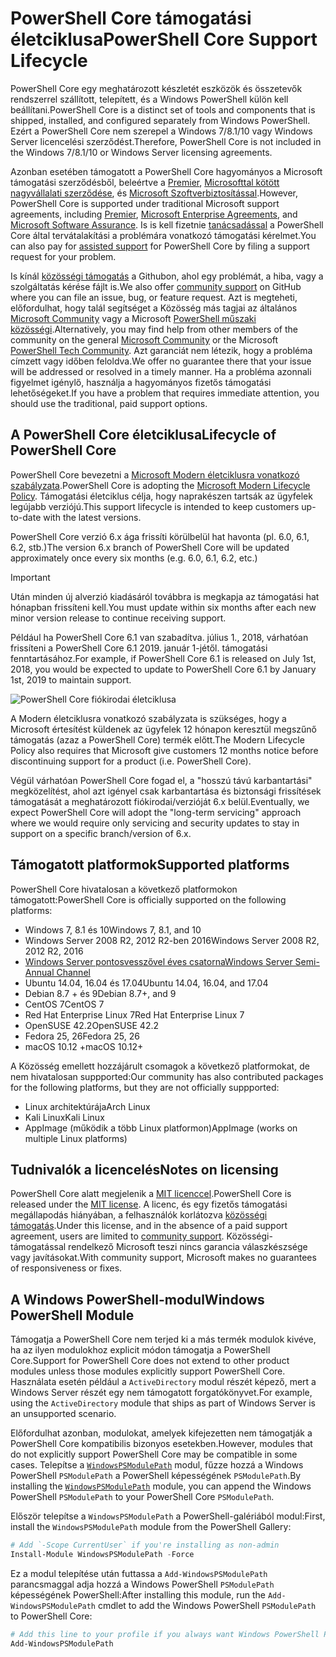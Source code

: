 # <a name="powershell-core-support-lifecycle"></a><span data-ttu-id="3db62-101">PowerShell Core támogatási életciklusa</span><span class="sxs-lookup"><span data-stu-id="3db62-101">PowerShell Core Support Lifecycle</span></span>

<span data-ttu-id="3db62-102">PowerShell Core egy meghatározott készletét eszközök és összetevők rendszerrel szállított, telepített, és a Windows PowerShell külön kell beállítani.</span><span class="sxs-lookup"><span data-stu-id="3db62-102">PowerShell Core is a distinct set of tools and components that is shipped, installed, and configured separately from Windows PowerShell.</span></span>
<span data-ttu-id="3db62-103">Ezért a PowerShell Core nem szerepel a Windows 7/8.1/10 vagy Windows Server licencelési szerződést.</span><span class="sxs-lookup"><span data-stu-id="3db62-103">Therefore, PowerShell Core is not included in the Windows 7/8.1/10 or Windows Server licensing agreements.</span></span>

<span data-ttu-id="3db62-104">Azonban esetében támogatott a PowerShell Core hagyományos a Microsoft támogatási szerződésből, beleértve a [Premier][], [Microsofttal kötött nagyvállalati szerződése][enterprise-agreement], és [Microsoft Szoftverbiztosítással][assurance].</span><span class="sxs-lookup"><span data-stu-id="3db62-104">However, PowerShell Core is supported under traditional Microsoft support agreements, including [Premier][], [Microsoft Enterprise Agreements][enterprise-agreement], and [Microsoft Software Assurance][assurance].</span></span>
<span data-ttu-id="3db62-105">Is is kell fizetnie [tanácsadással][] a PowerShell Core által tervátalakítási a problémára vonatkozó támogatási kérelmet.</span><span class="sxs-lookup"><span data-stu-id="3db62-105">You can also pay for [assisted support][] for PowerShell Core by filing a support request for your problem.</span></span>

<span data-ttu-id="3db62-106">Is kínál [közösségi támogatás][] a Githubon, ahol egy problémát, a hiba, vagy a szolgáltatás kérése fájlt is.</span><span class="sxs-lookup"><span data-stu-id="3db62-106">We also offer [community support][] on GitHub where you can file an issue, bug, or feature request.</span></span>
<span data-ttu-id="3db62-107">Azt is megteheti, előfordulhat, hogy talál segítséget a Közösség más tagjai az általános [Microsoft Community][] vagy a Microsoft [PowerShell műszaki közösségi][].</span><span class="sxs-lookup"><span data-stu-id="3db62-107">Alternatively, you may find help from other members of the community on the general [Microsoft Community][] or the Microsoft [PowerShell Tech Community][].</span></span>
<span data-ttu-id="3db62-108">Azt garanciát nem létezik, hogy a probléma címzett vagy időben feloldva.</span><span class="sxs-lookup"><span data-stu-id="3db62-108">We offer no guarantee there that your issue will be addressed or resolved in a timely manner.</span></span>
<span data-ttu-id="3db62-109">Ha a probléma azonnali figyelmet igénylő, használja a hagyományos fizetős támogatási lehetőségeket.</span><span class="sxs-lookup"><span data-stu-id="3db62-109">If you have a problem that requires immediate attention, you should use the traditional, paid support options.</span></span>

## <a name="lifecycle-of-powershell-core"></a><span data-ttu-id="3db62-110">A PowerShell Core életciklusa</span><span class="sxs-lookup"><span data-stu-id="3db62-110">Lifecycle of PowerShell Core</span></span>

<span data-ttu-id="3db62-111">PowerShell Core bevezetni a [Microsoft Modern életciklusra vonatkozó szabályzata][modern].</span><span class="sxs-lookup"><span data-stu-id="3db62-111">PowerShell Core is adopting the [Microsoft Modern Lifecycle Policy][modern].</span></span>
<span data-ttu-id="3db62-112">Támogatási életciklus célja, hogy naprakészen tartsák az ügyfelek legújabb verziójú.</span><span class="sxs-lookup"><span data-stu-id="3db62-112">This support lifecycle is intended to keep customers up-to-date with the latest versions.</span></span>

<span data-ttu-id="3db62-113">PowerShell Core verzió 6.x ága frissíti körülbelül hat havonta (pl. 6.0, 6.1, 6.2, stb.)</span><span class="sxs-lookup"><span data-stu-id="3db62-113">The version 6.x branch of PowerShell Core will be updated approximately once every six months (e.g. 6.0, 6.1, 6.2, etc.)</span></span>

> [!IMPORTANT]
> <span data-ttu-id="3db62-114">Után minden új alverzió kiadásáról továbbra is megkapja az támogatási hat hónapban frissíteni kell.</span><span class="sxs-lookup"><span data-stu-id="3db62-114">You must update within six months after each new minor version release to continue receiving support.</span></span>

<span data-ttu-id="3db62-115">Például ha PowerShell Core 6.1 van szabadítva. július 1., 2018, várhatóan frissíteni a PowerShell Core 6.1 2019. január 1-jétől. támogatási fenntartásához.</span><span class="sxs-lookup"><span data-stu-id="3db62-115">For example, if PowerShell Core 6.1 is released on July 1st, 2018, you would be expected to update to PowerShell Core 6.1 by January 1st, 2019 to maintain support.</span></span>

![PowerShell Core fiókirodai életciklusa][lifecycle-chart]

<span data-ttu-id="3db62-117">A Modern életciklusra vonatkozó szabályzata is szükséges, hogy a Microsoft értesítést küldenek az ügyfelek 12 hónapon keresztül megszűnő támogatás (azaz a PowerShell Core) termék előtt.</span><span class="sxs-lookup"><span data-stu-id="3db62-117">The Modern Lifecycle Policy also requires that Microsoft give customers 12 months notice before discontinuing support for a product (i.e. PowerShell Core).</span></span>

<span data-ttu-id="3db62-118">Végül várhatóan PowerShell Core fogad el, a "hosszú távú karbantartási" megközelítést, ahol azt igényel csak karbantartása és biztonsági frissítések támogatását a meghatározott fiókirodai/verzióját 6.x belül.</span><span class="sxs-lookup"><span data-stu-id="3db62-118">Eventually, we expect PowerShell Core will adopt the "long-term servicing" approach where we would require only servicing and security updates to stay in support on a specific branch/version of 6.x.</span></span>

## <a name="supported-platforms"></a><span data-ttu-id="3db62-119">Támogatott platformok</span><span class="sxs-lookup"><span data-stu-id="3db62-119">Supported platforms</span></span>

<span data-ttu-id="3db62-120">PowerShell Core hivatalosan a következő platformokon támogatott:</span><span class="sxs-lookup"><span data-stu-id="3db62-120">PowerShell Core is officially supported on the following platforms:</span></span>

* <span data-ttu-id="3db62-121">Windows 7, 8.1 és 10</span><span class="sxs-lookup"><span data-stu-id="3db62-121">Windows 7, 8.1, and 10</span></span>
* <span data-ttu-id="3db62-122">Windows Server 2008 R2, 2012 R2-ben 2016</span><span class="sxs-lookup"><span data-stu-id="3db62-122">Windows Server 2008 R2, 2012 R2, 2016</span></span>
* <span data-ttu-id="3db62-123">[Windows Server pontosvesszővel éves csatorna][semi-annual]</span><span class="sxs-lookup"><span data-stu-id="3db62-123">[Windows Server Semi-Annual Channel][semi-annual]</span></span>
* <span data-ttu-id="3db62-124">Ubuntu 14.04, 16.04 és 17.04</span><span class="sxs-lookup"><span data-stu-id="3db62-124">Ubuntu 14.04, 16.04, and 17.04</span></span>
* <span data-ttu-id="3db62-125">Debian 8.7 + és 9</span><span class="sxs-lookup"><span data-stu-id="3db62-125">Debian 8.7+, and 9</span></span>
* <span data-ttu-id="3db62-126">CentOS 7</span><span class="sxs-lookup"><span data-stu-id="3db62-126">CentOS 7</span></span>
* <span data-ttu-id="3db62-127">Red Hat Enterprise Linux 7</span><span class="sxs-lookup"><span data-stu-id="3db62-127">Red Hat Enterprise Linux 7</span></span>
* <span data-ttu-id="3db62-128">OpenSUSE 42.2</span><span class="sxs-lookup"><span data-stu-id="3db62-128">OpenSUSE 42.2</span></span>
* <span data-ttu-id="3db62-129">Fedora 25, 26</span><span class="sxs-lookup"><span data-stu-id="3db62-129">Fedora 25, 26</span></span>
* <span data-ttu-id="3db62-130">macOS 10.12 +</span><span class="sxs-lookup"><span data-stu-id="3db62-130">macOS 10.12+</span></span>

<span data-ttu-id="3db62-131">A Közösség emellett hozzájárult csomagok a következő platformokat, de nem hivatalosan suppported:</span><span class="sxs-lookup"><span data-stu-id="3db62-131">Our community has also contributed packages for the following platforms, but they are not officially suppported:</span></span>

* <span data-ttu-id="3db62-132">Linux architektúrája</span><span class="sxs-lookup"><span data-stu-id="3db62-132">Arch Linux</span></span>
* <span data-ttu-id="3db62-133">Kali Linux</span><span class="sxs-lookup"><span data-stu-id="3db62-133">Kali Linux</span></span>
* <span data-ttu-id="3db62-134">AppImage (működik a több Linux platformon)</span><span class="sxs-lookup"><span data-stu-id="3db62-134">AppImage (works on multiple Linux platforms)</span></span>

## <a name="notes-on-licensing"></a><span data-ttu-id="3db62-135">Tudnivalók a licencelés</span><span class="sxs-lookup"><span data-stu-id="3db62-135">Notes on licensing</span></span>

<span data-ttu-id="3db62-136">PowerShell Core alatt megjelenik a [MIT licenccel][].</span><span class="sxs-lookup"><span data-stu-id="3db62-136">PowerShell Core is released under the [MIT license][].</span></span>
<span data-ttu-id="3db62-137">A licenc, és egy fizetős támogatási megállapodás hiányában, a felhasználók korlátozva [közösségi támogatás][].</span><span class="sxs-lookup"><span data-stu-id="3db62-137">Under this license, and in the absence of a paid support agreement, users are limited to [community support][].</span></span>
<span data-ttu-id="3db62-138">Közösségi-támogatással rendelkező Microsoft teszi nincs garancia válaszkészsége vagy javításokat.</span><span class="sxs-lookup"><span data-stu-id="3db62-138">With community support, Microsoft makes no guarantees of responsiveness or fixes.</span></span>

## <a name="windows-powershell-module"></a><span data-ttu-id="3db62-139">A Windows PowerShell-modul</span><span class="sxs-lookup"><span data-stu-id="3db62-139">Windows PowerShell Module</span></span>

<span data-ttu-id="3db62-140">Támogatja a PowerShell Core nem terjed ki a más termék modulok kivéve, ha az ilyen modulokhoz explicit módon támogatja a PowerShell Core.</span><span class="sxs-lookup"><span data-stu-id="3db62-140">Support for PowerShell Core does not extend to other product modules unless those modules explicitly support PowerShell Core.</span></span>
<span data-ttu-id="3db62-141">Használata esetén például a `ActiveDirectory` modul részét képező, mert a Windows Server részét egy nem támogatott forgatókönyvet.</span><span class="sxs-lookup"><span data-stu-id="3db62-141">For example, using the `ActiveDirectory` module that ships as part of Windows Server is an unsupported scenario.</span></span>

<span data-ttu-id="3db62-142">Előfordulhat azonban, modulokat, amelyek kifejezetten nem támogatják a PowerShell Core kompatibilis bizonyos esetekben.</span><span class="sxs-lookup"><span data-stu-id="3db62-142">However, modules that do not explicitly support PowerShell Core may be compatible in some cases.</span></span>
<span data-ttu-id="3db62-143">Telepítse a [ `WindowsPSModulePath`][] modul, fűzze hozzá a Windows PowerShell `PSModulePath` a PowerShell képességének `PSModulePath`.</span><span class="sxs-lookup"><span data-stu-id="3db62-143">By installing the [`WindowsPSModulePath`][] module, you can append the Windows PowerShell `PSModulePath` to your PowerShell Core `PSModulePath`.</span></span>

<span data-ttu-id="3db62-144">Először telepítse a `WindowsPSModulePath` a PowerShell-galériából modul:</span><span class="sxs-lookup"><span data-stu-id="3db62-144">First, install the `WindowsPSModulePath` module from the PowerShell Gallery:</span></span>

```powershell
# Add `-Scope CurrentUser` if you're installing as non-admin 
Install-Module WindowsPSModulePath -Force
```

<span data-ttu-id="3db62-145">Ez a modul telepítése után futtassa a `Add-WindowsPSModulePath` parancsmaggal adja hozzá a Windows PowerShell `PSModulePath` képességének PowerShell:</span><span class="sxs-lookup"><span data-stu-id="3db62-145">After installing this module, run the `Add-WindowsPSModulePath` cmdlet to add the Windows PowerShell `PSModulePath` to PowerShell Core:</span></span>

```powershell
# Add this line to your profile if you always want Windows PowerShell PSModulePath
Add-WindowsPSModulePath
```

[Premier]: https://www.microsoft.com/en-us/microsoftservices/support.aspx
[enterprise-agreement]: https://www.microsoft.com/en-us/licensing/licensing-programs/enterprise.aspx
[assurance]: https://www.microsoft.com/en-us/licensing/licensing-programs/software-assurance-default.aspx
[közösségi támogatás]: https://github.com/powershell/powershell/issues
[community support]: https://github.com/powershell/powershell/issues
[Microsoft Community]: https://answers.microsoft.com/
[PowerShell műszaki közösségi]: https://techcommunity.microsoft.com/t5/PowerShell/ct-p/WindowsPowerShell
[PowerShell Tech Community]: https://techcommunity.microsoft.com/t5/PowerShell/ct-p/WindowsPowerShell
[tanácsadással]: https://support.microsoft.com/assistedsupportproducts
[assisted support]: https://support.microsoft.com/assistedsupportproducts
[modern]: https://support.microsoft.com/help/30881/modern-lifecycle-policy
[lifecycle-chart]: ./images/modern-lifecycle.png
[semi-annual]: https://docs.microsoft.com/windows-server/get-started/semi-annual-channel-overview
[MIT licenccel]: https://github.com/PowerShell/PowerShell/blob/master/LICENSE.txt
[MIT license]: https://github.com/PowerShell/PowerShell/blob/master/LICENSE.txt
["WindowsPSModulePath"]: https://www.powershellgallery.com/packages/WindowsPSModulePath/
[`WindowsPSModulePath`]: https://www.powershellgallery.com/packages/WindowsPSModulePath/
